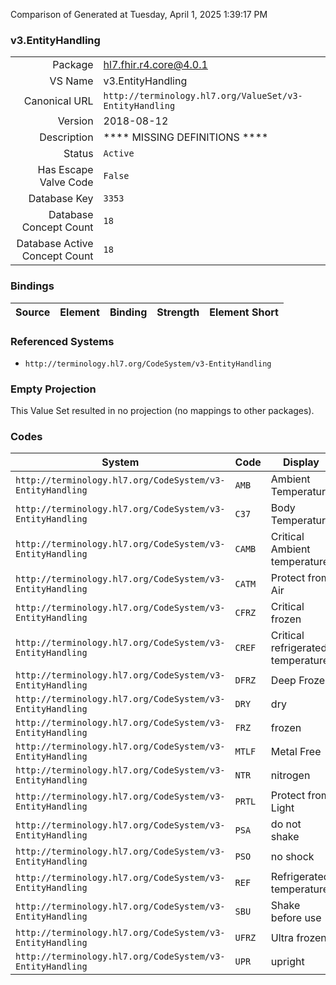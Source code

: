 Comparison of 
Generated at Tuesday, April 1, 2025 1:39:17 PM

### v3.EntityHandling

|      |     |
| ---: | --- |
| Package | hl7.fhir.r4.core@4.0.1 |
| VS Name | v3.EntityHandling |
| Canonical URL | `http://terminology.hl7.org/ValueSet/v3-EntityHandling` |
| Version | 2018-08-12 |
| Description | **** MISSING DEFINITIONS **** |
| Status | `Active` |
| Has Escape Valve Code | `False` |
| Database Key | `3353` |
| Database Concept Count | `18` |
| Database Active Concept Count | `18` |
### Bindings

| Source | Element | Binding | Strength | Element Short |
| ------ | ------- | ------- | -------- | ------------- |

### Referenced Systems

* `http://terminology.hl7.org/CodeSystem/v3-EntityHandling`
### Empty Projection

This Value Set resulted in no projection (no mappings to other packages).

### Codes

| System | Code | Display |
| ------ | ---- | ------- |
| `http://terminology.hl7.org/CodeSystem/v3-EntityHandling` | `AMB` | Ambient Temperature |
| `http://terminology.hl7.org/CodeSystem/v3-EntityHandling` | `C37` | Body Temperature |
| `http://terminology.hl7.org/CodeSystem/v3-EntityHandling` | `CAMB` | Critical Ambient temperature |
| `http://terminology.hl7.org/CodeSystem/v3-EntityHandling` | `CATM` | Protect from Air |
| `http://terminology.hl7.org/CodeSystem/v3-EntityHandling` | `CFRZ` | Critical frozen |
| `http://terminology.hl7.org/CodeSystem/v3-EntityHandling` | `CREF` | Critical refrigerated temperature |
| `http://terminology.hl7.org/CodeSystem/v3-EntityHandling` | `DFRZ` | Deep Frozen |
| `http://terminology.hl7.org/CodeSystem/v3-EntityHandling` | `DRY` | dry |
| `http://terminology.hl7.org/CodeSystem/v3-EntityHandling` | `FRZ` | frozen |
| `http://terminology.hl7.org/CodeSystem/v3-EntityHandling` | `MTLF` | Metal Free |
| `http://terminology.hl7.org/CodeSystem/v3-EntityHandling` | `NTR` | nitrogen |
| `http://terminology.hl7.org/CodeSystem/v3-EntityHandling` | `PRTL` | Protect from Light |
| `http://terminology.hl7.org/CodeSystem/v3-EntityHandling` | `PSA` | do not shake |
| `http://terminology.hl7.org/CodeSystem/v3-EntityHandling` | `PSO` | no shock |
| `http://terminology.hl7.org/CodeSystem/v3-EntityHandling` | `REF` | Refrigerated temperature |
| `http://terminology.hl7.org/CodeSystem/v3-EntityHandling` | `SBU` | Shake before use |
| `http://terminology.hl7.org/CodeSystem/v3-EntityHandling` | `UFRZ` | Ultra frozen |
| `http://terminology.hl7.org/CodeSystem/v3-EntityHandling` | `UPR` | upright |
